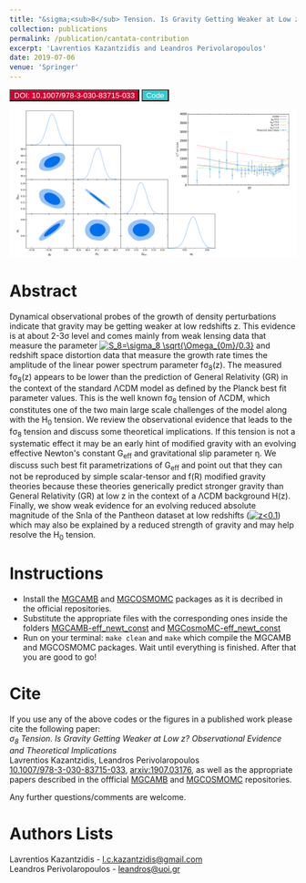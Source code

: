 ```yaml
---
title: "&sigma;<sub>8</sub> Tension. Is Gravity Getting Weaker at Low z? Observational Evidence and Theoretical Implications"
collection: publications
permalink: /publication/cantata-contribution
excerpt: 'Lavrentios Kazantzidis and Leandros Perivolaropoulos'
date: 2019-07-06
venue: 'Springer'
---
```

<button style="background-color:#CC0033; color:white" onclick="location.href='http://link.springer.com/chapter/10.1007/978-3-030-83715-0_33'" type="button"> DOI: 10.1007/978-3-030-83715-033 </button>
<button style="background-color:#33CCCC; color:white" onclick="location.href='http://github.com/lkazantzi/weaker-gravity-lowz'" type="button"> Code </button>

<p align="center">
<img src="/images/publications_figs/cantata-image.png" width="750" title="growth_tomography" />
</p> 


Abstract
========
Dynamical observational probes of the growth of density perturbations indicate that gravity may be getting weaker at low redshifts z. This evidence is at about 2-3&sigma; level and comes mainly from weak lensing data that measure the parameter <a href="https://www.codecogs.com/eqnedit.php?latex=S_8=\sigma_8&space;\sqrt{\Omega_{0m}/0.3}" target="_blank"><img src="https://latex.codecogs.com/gif.latex?S_8=\sigma_8&space;\sqrt{\Omega_{0m}/0.3}" title="S_8=\sigma_8 \sqrt{\Omega_{0m}/0.3}" /></a>  and redshift space distortion data that measure the growth rate times the amplitude of the linear power spectrum parameter f&sigma;<sub>8</sub>(z).  The measured f&sigma;<sub>8</sub>(z) appears to be lower than the prediction of General Relativity (GR) in the context of the standard &Lambda;CDM model as defined by the Planck best fit parameter values. This is the well known f&sigma;<sub>8</sub> tension of &Lambda;CDM, which constitutes one of the two main large scale challenges of the model along with the H<sub>0</sub> tension.  We review the observational evidence that leads to the f&sigma;<sub>8</sub> tension and discuss some theoretical implications. If this tension is not a systematic effect it may be an early hint of modified gravity with an evolving effective Newton's constant G<sub>eff</sub> and gravitational slip parameter &eta;. We discuss such best fit parametrizations of G<sub>eff</sub> and point out that they can not be reproduced by simple scalar-tensor and f(R) modified gravity theories because these theories generically predict stronger gravity  than General Relativity (GR) at low z in the context of a &Lambda;CDM background H(z). Finally, we show weak evidence for an evolving reduced absolute magnitude of the SnIa of the Pantheon dataset at low redshifts (<a href="https://www.codecogs.com/eqnedit.php?latex=z<0.1" target="_blank"><img src="https://latex.codecogs.com/svg.latex?z<0.1" title="z<0.1" /></a>) which may also be explained by a reduced strength of gravity and may help resolve the H<sub>0</sub> tension.

Instructions
========
* Install the [MGCAMB](https://github.com/sfu-cosmo/MGCAMB/tree/eff_newt_const) and [MGCOSMOMC](https://github.com/sfu-cosmo/MGCosmoMC/tree/eff_newt_const) packages as it is decribed in the official repositories.
* Substitute the appropriate files with the corresponding ones inside the folders [MGCAMB-eff_newt_const](MGCAMB-eff_newt_const.zip)
and [MGCosmoMC-eff_newt_const](MGCosmoMC-eff_newt_const.zip)
* Run on your terminal: 
``
make clean
``
and 
``
make
``
which compile the MGCAMB and MGCOSMOMC packages. Wait until everything is finished. After that you are good to go!

Cite
========
If you use any of the above codes or the figures in a published work please cite the following paper:
<br>*&sigma;<sub>8</sub> Tension. Is Gravity Getting Weaker at Low z? Observational Evidence and Theoretical Implications*
<br>Lavrentios Kazantzidis, Leandros Perivolaropoulos
<br>[10.1007/978-3-030-83715-033](http://link.springer.com/chapter/10.1007/978-3-030-83715-0_33), [arxiv:1907.03176](htts://arxiv.org/pdf/1907.03176.pdf), as well as the appropriate papers described in the offficial [MGCAMB](http://github.com/sfu-cosmo/MGCAMB/tree/eff_newt_const) and [MGCOSMOMC](http://github.com/sfu-cosmo/MGCosmoMC/tree/eff_newt_const) repositories.

Any further questions/comments are welcome.

Authors Lists
========
Lavrentios Kazantzidis - <l.c.kazantzidis@gmail.com>
<br>Leandros Perivolaropoulos - <leandros@uoi.gr>


